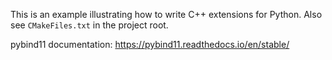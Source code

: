 This is an example illustrating how to write C++ extensions for Python. Also
see `CMakeFiles.txt` in the project root.

pybind11 documentation: https://pybind11.readthedocs.io/en/stable/
